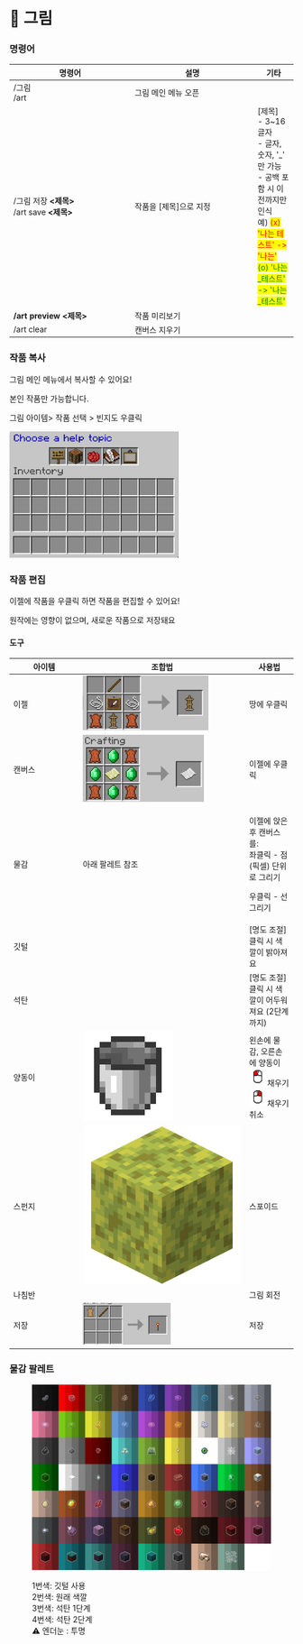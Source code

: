# 🎨 그림

### 명령어 <a href="#user-content-artmap-commands" id="user-content-artmap-commands"></a>

<table><thead><tr><th width="201.33333333333331">명령어</th><th width="204">설명</th><th>기타</th></tr></thead><tbody><tr><td>/그림<br>/art</td><td> 그림 메인 메뉴 오픈</td><td></td></tr><tr><td>/그림 저장 <strong>&#x3C;제목></strong><br>/art save <strong>&#x3C;제목></strong></td><td>작품을 [제목]으로 지정</td><td>[제목]<br>- 3~16 글자<br>- 글자, 숫자, '_' 만 가능<br>- 공백 포함 시 이전까지만 인식<br>  예) <mark style="color:red;">(x) '나는 테스트' -> '나는'</mark><br>        <mark style="color:green;">(o) '나는_테스트' ->  '나는_테스트'</mark> </td></tr><tr><td><strong>/art preview &#x3C;제목></strong></td><td>작품 미리보기</td><td></td></tr><tr><td>/art clear </td><td>캔버스 지우기</td><td></td></tr></tbody></table>

### 작품 복사

그림 메인 메뉴에서 복사할 수 있어요!

본인 작품만 가능합니다.

그림 아이템> 작품 선택 > 빈지도 우클릭

![](../../.gitbook/assets/image.png)

### 작품 편집 <a href="#user-content-editing" id="user-content-editing"></a>

이젤에 작품을 우클릭 하면 작품을 편집할 수 있어요!

원작에는 영향이 없으며, 새로운 작품으로 저장돼요

#### 도구

<table><thead><tr><th width="109.33333333333331">아이템</th><th width="281">조합법</th><th>사용법</th></tr></thead><tbody><tr><td>이젤</td><td><img src="../../.gitbook/assets/image (10).png" alt=""></td><td>땅에 우클릭</td></tr><tr><td>캔버스</td><td><img src="../../.gitbook/assets/image (9) (1).png" alt=""></td><td>이젤에 우클릭</td></tr><tr><td>물감</td><td>아래 팔레트 참조</td><td><p>이젤에 앉은 후 캔버스를:<br>좌클릭 - 점(픽셀) 단위로  그리기</p><p>우클릭 - 선 그리기</p></td></tr><tr><td>깃털</td><td></td><td>[명도  조절] <br>클릭 시 색깔이 밝아져요</td></tr><tr><td>석탄</td><td></td><td>[명도  조절]<br>클릭 시 색깔이 어두워져요 (2단계 까지)</td></tr><tr><td>양동이</td><td><img src="../../.gitbook/assets/image (3).png" alt="" data-size="line"></td><td>왼손에 물감, 오른손에 양동이<br><img src="../../.gitbook/assets/left_click.png" alt="" data-size="line">채우기<br><img src="../../.gitbook/assets/right_click.png" alt="" data-size="line">채우기 취소</td></tr><tr><td>스펀지</td><td><img src="../../.gitbook/assets/image (2).png" alt="" data-size="line"></td><td>스포이드</td></tr><tr><td>나침반</td><td></td><td>그림 회전</td></tr><tr><td>저장</td><td><img src="../../.gitbook/assets/image (14).png" alt=""></td><td>저장</td></tr></tbody></table>

### 물감 팔레트

<figure><img src="../../.gitbook/assets/palette1.png" alt=""><figcaption><p>1번색: 깃털 사용<br>2번색: 원래 색깔<br>3번색: 석탄 1단계<br>4번색: 석탄 2단계<br>⚠️ 엔더눈 : 투명</p></figcaption></figure>
